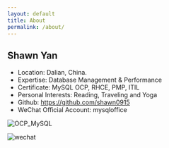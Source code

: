 ```yaml
---
layout: default
title: About
permalink: /about/
---
```


## Shawn Yan

- Location: Dalian, China.
- Expertise: Database Management & Performance
- Certificate: MySQL OCP, RHCE, PMP, ITIL
- Personal Interests: Reading, Traveling and Yoga
- Github: https://github.com/shawn0915
- WeChat Official Account: mysqloffice

![OCP_MySQL](../assets/img/OCP_MySQL5.6DBAdmin_clr.gif)

![wechat](../assets/wx/qrcode_for_gh_932ea5990ac2_258.jpg)
